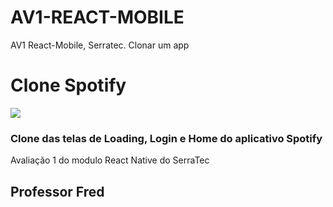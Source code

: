 # AV1-REACT-MOBILE

AV1 React-Mobile, Serratec. Clonar um app

<h1>Clone Spotify</h1>
<img src='./assets/images/cloneSpotify.png'/>

<h3>Clone das telas de Loading, Login e Home do aplicativo Spotify</h3>
<p>Avaliação 1 do modulo React Native do SerraTec</p>

<h2>Professor Fred</h2>
